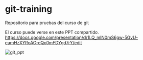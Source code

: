 # git-training
Repositorio para pruebas del curso de git

El curso puede verse en este PPT compartido.
https://docs.google.com/presentation/d/1LQ_mlN0mS6gw-5GvU-eamHzXYRoAOreQo0mFDYgd7rY/edit



![git_ppt](https://github.com/ddalairac/git-training/tree/master/img/01.png)


